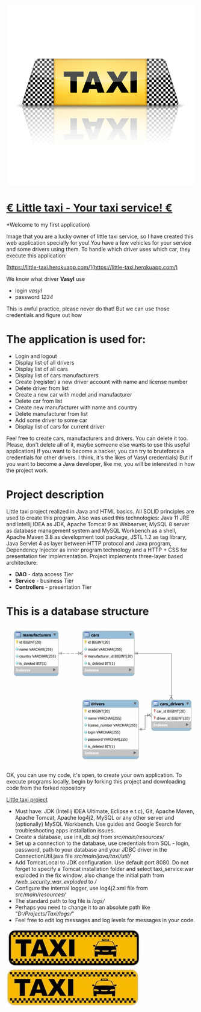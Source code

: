 ![Taxi-02](images/Taxi-02.jpg)

#   <u>&euro;   Little taxi - Your taxi service! &euro;</u>  

*Welcome to my first application)

Image that you are a lucky owner of little taxi service, so I have created this 
web application specially for you! You have a few vehicles for your service 
and some drivers using them. To handle which driver uses which car, 
they execute this application:

[https://little-taxi.herokuapp.com/](https://little-taxi.herokuapp.com/)

We know what driver **Vasyl** use 
  * login *vasyl* 
  * password *1234*
   
This is awful practice, please never do that! 
But we can use those credentials and figure out how 

# The application is used for:
  
  * Login and logout
  * Display list of all drivers
  * Display list of all cars
  * Display list of cars manufacturers
  * Create (register) a new driver account with name and license number
  * Delete driver from list
  * Create a new car with model and manufacturer
  * Delete car from list
  * Create new manufacturer with name and country
  * Delete manufacturer from list
  * Add some driver to some car
  * Display list of cars for current driver

Feel free to create cars, manufacturers and drivers. You can delete it too. Please, don't delete all of it, maybe someone else wants to use this useful application) If you want to become a hacker, you can try to bruteforce a credentials 
for other drivers. I think, it's the likes of Vasyl credentials)
But if you want to become a Java developer, like me, you will be interested in how the project work.

# Project description

Little taxi project realized in Java and HTML basics. All SOLID principles are used to create this program. Also was used this technologies: Java 11 JRE and Intellij IDEA as JDK, Apache Tomcat 9 as Webserver, MySQL 8 server as database management system and MySQL Workbench as a shell, Apache Maven 3.8 as development tool package, JSTL 1.2 as tag library, Java Servlet 4 as layer between HTTP protocol and Java program, Dependency Injector as inner program technology and a HTTP + CSS for presentation tier implementation.
Project implements three-layer based architecture:

  * **DAO** - data access Tier
  * **Service** - business Tier
  * **Controllers** - presentation Tier

# This is a database structure

![Tables](images/tables.jpg)

OK, you can use my code, it's open, to create your own application. To execute programs locally, begin by forking this project and downloading code from the forked repository

[Little taxi project](https://github.com/LowPassenger/little-taxi)

  * Must have: JDK (Intellij IDEA Ultimate, Eclipse e.t.c), Git, Apache Maven, Apache Tomcat, Apache log4j2, MySQL or any other server and (optionally) MySQL Workbench. Use guides and Google Search for troubleshooting apps installation issues.
  * Create a database, use init_db.sql from 
*src/main/resources/*
  * Set up a connection to the database, use credentials from SQL - login, password, path to your database and your JDBC driver in the ConnectionUtil.java file
*src/main/java/taxi/util/*
  * Add TomcatLocal to JDK configuration. Use default port 8080. Do not forget to specify a Tomcat installation folder and select taxi_service:war exploded in the fix window, also change the initial path from */web_security_war_exploded* to */* 
  * Configure the internal logger, use log4j2.xml file from
*src/main/resources/*
  * The standard path to log file is 
*logs/*
  * Perhaps you need to change it to an absolute path like "*D:/Projects/Taxi/logs/*"
  * Feel free to edit log messages and log levels for messages in your code. 


![123](images/123.jpg)![345](images/345.jpg)